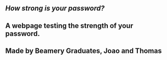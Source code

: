 ## *How strong is your password?*


## A webpage testing the strength of your password.


## Made by Beamery Graduates, Joao and Thomas
